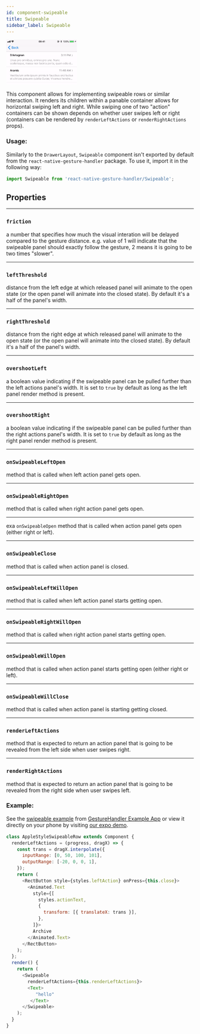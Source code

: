 ```yaml
---
id: component-swipeable
title: Swipeable
sidebar_label: Swipeable
---
```


<img src="assets/sampleswipeable.gif" height="120" />

This component allows for implementing swipeable rows or similar interaction. It renders its children within a panable container allows for horizontal swiping left and right. While swiping one of two "action" containers can be shown depends on whether user swipes left or right (containers can be rendered by `renderLeftActions` or `renderRightActions` props).

### Usage:

Similarly to the `DrawerLayout`, `Swipeable` component isn't exported by default from the `react-native-gesture-handler` package. To use it, import it in the following way:
```js
import Swipeable from 'react-native-gesture-handler/Swipeable';
```

## Properties

---
### `friction`
 a number that specifies how much the visual interation will be delayed compared to the gesture distance. e.g. value of 1 will indicate that the swipeable panel should exactly follow the gesture, 2 means it is going to be two times "slower".

---
### `leftThreshold`
distance from the left edge at which released panel will animate to the open state (or the open panel will animate into the closed state). By default it's a half of the panel's width.

---
### `rightThreshold`
distance from the right edge at which released panel will animate to the open state (or the open panel will animate into the closed state). By default it's a half of the panel's width.

---
### `overshootLeft`
a boolean value indicating if the swipeable panel can be pulled further than the left actions panel's width. It is set to `true` by default as long as the left panel render method is present.

---
### `overshootRight`
a boolean value indicating if the swipeable panel can be pulled further than the right actions panel's width. It is set to `true` by default as long as the right panel render method is present.

---
### `onSwipeableLeftOpen`
method that is called when left action panel gets open.

---
### `onSwipeableRightOpen`
method that is called when right action panel gets open.

---
exa `onSwipeableOpen`
method that is called when action panel gets open (either right or left).

---
### `onSwipeableClose`
method that is called when action panel is closed.

---
### `onSwipeableLeftWillOpen`
method that is called when left action panel starts getting open.

---
### `onSwipeableRightWillOpen`
method that is called when right action panel starts getting open.

---
### `onSwipeableWillOpen`
method that is called when action panel starts getting open (either right or left).

---
### `onSwipeableWillClose`
method that is called when action panel is starting getting closed.

---
### `renderLeftActions`
method that is expected to return an action panel that is going to be revealed from the left side when user swipes right.

---
### `renderRightActions`
method that is expected to return an action panel that is going to be revealed from the right side when user swipes left.


### Example:

See the [swipeable example](https://github.com/kmagiera/react-native-gesture-handler/blob/master/Example/swipeable/index.js) from [GestureHandler Example App](example.md) or view it directly on your phone by visiting [our expo demo](https://exp.host/@osdnk/gesturehandlerexample).
```js
class AppleStyleSwipeableRow extends Component {
  renderLeftActions = (progress, dragX) => {
    const trans = dragX.interpolate({
      inputRange: [0, 50, 100, 101],
      outputRange: [-20, 0, 0, 1],
    });
    return (
      <RectButton style={styles.leftAction} onPress={this.close}>
        <Animated.Text
          style={[
            styles.actionText,
            {
              transform: [{ translateX: trans }],
            },
          ]}>
          Archive
        </Animated.Text>
      </RectButton>
    );
  };
  render() {
    return (
      <Swipeable
        renderLeftActions={this.renderLeftActions}>
        <Text>
           "hello"
         </Text>
      </Swipeable>
    );
  }
}
```
